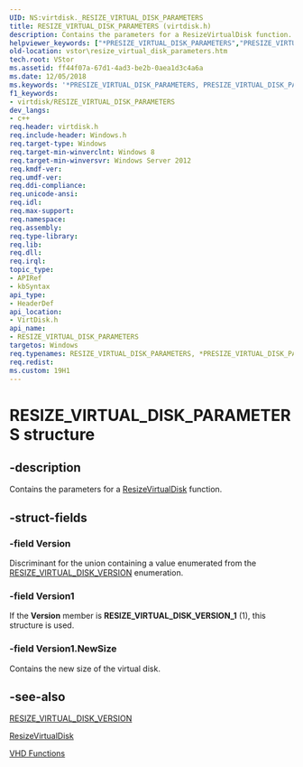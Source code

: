 ```yaml
---
UID: NS:virtdisk._RESIZE_VIRTUAL_DISK_PARAMETERS
title: RESIZE_VIRTUAL_DISK_PARAMETERS (virtdisk.h)
description: Contains the parameters for a ResizeVirtualDisk function.
helpviewer_keywords: ["*PRESIZE_VIRTUAL_DISK_PARAMETERS","PRESIZE_VIRTUAL_DISK_PARAMETERS","PRESIZE_VIRTUAL_DISK_PARAMETERS structure pointer [Virtual Storage]","RESIZE_VIRTUAL_DISK_PARAMETERS","RESIZE_VIRTUAL_DISK_PARAMETERS structure [Virtual Storage]","_RESIZE_VIRTUAL_DISK_PARAMETERS","virtdisk/PRESIZE_VIRTUAL_DISK_PARAMETERS","virtdisk/RESIZE_VIRTUAL_DISK_PARAMETERS","vstor.resize_virtual_disk_parameters"]
old-location: vstor\resize_virtual_disk_parameters.htm
tech.root: VStor
ms.assetid: ff44f07a-67d1-4ad3-be2b-0aea1d3c4a6a
ms.date: 12/05/2018
ms.keywords: '*PRESIZE_VIRTUAL_DISK_PARAMETERS, PRESIZE_VIRTUAL_DISK_PARAMETERS, PRESIZE_VIRTUAL_DISK_PARAMETERS structure pointer [Virtual Storage], RESIZE_VIRTUAL_DISK_PARAMETERS, RESIZE_VIRTUAL_DISK_PARAMETERS structure [Virtual Storage], _RESIZE_VIRTUAL_DISK_PARAMETERS, virtdisk/PRESIZE_VIRTUAL_DISK_PARAMETERS, virtdisk/RESIZE_VIRTUAL_DISK_PARAMETERS, vstor.resize_virtual_disk_parameters'
f1_keywords:
- virtdisk/RESIZE_VIRTUAL_DISK_PARAMETERS
dev_langs:
- c++
req.header: virtdisk.h
req.include-header: Windows.h
req.target-type: Windows
req.target-min-winverclnt: Windows 8
req.target-min-winversvr: Windows Server 2012
req.kmdf-ver: 
req.umdf-ver: 
req.ddi-compliance: 
req.unicode-ansi: 
req.idl: 
req.max-support: 
req.namespace: 
req.assembly: 
req.type-library: 
req.lib: 
req.dll: 
req.irql: 
topic_type:
- APIRef
- kbSyntax
api_type:
- HeaderDef
api_location:
- VirtDisk.h
api_name:
- RESIZE_VIRTUAL_DISK_PARAMETERS
targetos: Windows
req.typenames: RESIZE_VIRTUAL_DISK_PARAMETERS, *PRESIZE_VIRTUAL_DISK_PARAMETERS
req.redist: 
ms.custom: 19H1
---
```


# RESIZE_VIRTUAL_DISK_PARAMETERS structure


## -description


Contains the parameters for a 
    <a href="https://docs.microsoft.com/windows/desktop/api/virtdisk/nf-virtdisk-resizevirtualdisk">ResizeVirtualDisk</a> function.


## -struct-fields




### -field Version

Discriminant for the union containing a value enumerated from the 
      <a href="https://docs.microsoft.com/windows/desktop/api/virtdisk/ne-virtdisk-resize_virtual_disk_version">RESIZE_VIRTUAL_DISK_VERSION</a> 
      enumeration.


### -field Version1

If the <b>Version</b> member is 
       <b>RESIZE_VIRTUAL_DISK_VERSION_1</b> (1), this structure is used.


### -field Version1.NewSize

Contains the new size of the virtual disk.


## -see-also




<a href="https://docs.microsoft.com/windows/desktop/api/virtdisk/ne-virtdisk-resize_virtual_disk_version">RESIZE_VIRTUAL_DISK_VERSION</a>



<a href="https://docs.microsoft.com/windows/desktop/api/virtdisk/nf-virtdisk-resizevirtualdisk">ResizeVirtualDisk</a>



<a href="https://docs.microsoft.com/previous-versions/windows/desktop/legacy/dd323699(v=vs.85)">VHD Functions</a>
 

 

